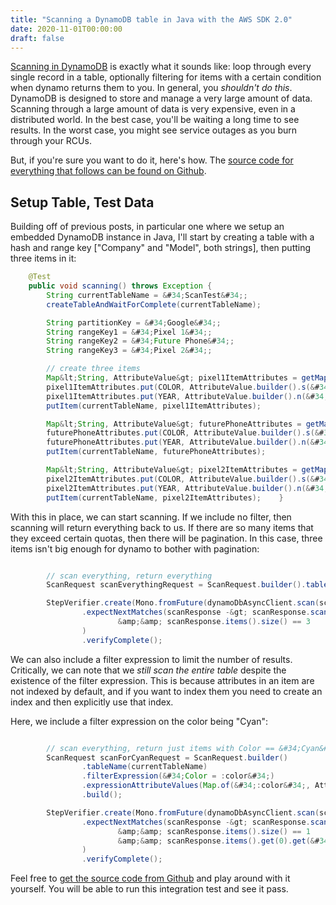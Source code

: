 ```yaml
---
title: "Scanning a DynamoDB table in Java with the AWS SDK 2.0"
date: 2020-11-01T00:00:00
draft: false
---
```


[Scanning in DynamoDB](https://docs.aws.amazon.com/amazondynamodb/latest/APIReference/API_Scan.html) is exactly what it sounds like: loop through every single record in a table, optionally filtering for items with a certain condition when dynamo returns them to you. In general, you _shouldn&#39;t do this_. DynamoDB is designed to store and manage a very large amount of data. Scanning through a large amount of data is very expensive, even in a distributed world. In the best case, you&#39;ll be waiting a long time to see results. In the worst case, you might see service outages as you burn through your RCUs.

But, if you&#39;re sure you want to do it, here&#39;s how. The [source code for everything that follows can be found on Github](https://github.com/nfisher23/webflux-and-dynamo/blob/master/src/test/java/com/nickolasfisher/reactivedynamo/PhoneServiceTest.java#L670).

## Setup Table, Test Data

Building off of previous posts, in particular one where we setup an embedded DynamoDB instance in Java, I&#39;ll start by creating a table with a hash and range key \[&#34;Company&#34; and &#34;Model&#34;, both strings\], then putting three items in it:

``` java
    @Test
    public void scanning() throws Exception {
        String currentTableName = &#34;ScanTest&#34;;
        createTableAndWaitForComplete(currentTableName);

        String partitionKey = &#34;Google&#34;;
        String rangeKey1 = &#34;Pixel 1&#34;;
        String rangeKey2 = &#34;Future Phone&#34;;
        String rangeKey3 = &#34;Pixel 2&#34;;

        // create three items
        Map&lt;String, AttributeValue&gt; pixel1ItemAttributes = getMapWith(partitionKey, rangeKey1);
        pixel1ItemAttributes.put(COLOR, AttributeValue.builder().s(&#34;Blue&#34;).build());
        pixel1ItemAttributes.put(YEAR, AttributeValue.builder().n(&#34;2012&#34;).build());
        putItem(currentTableName, pixel1ItemAttributes);

        Map&lt;String, AttributeValue&gt; futurePhoneAttributes = getMapWith(partitionKey, rangeKey2);
        futurePhoneAttributes.put(COLOR, AttributeValue.builder().s(&#34;Silver&#34;).build());
        futurePhoneAttributes.put(YEAR, AttributeValue.builder().n(&#34;2030&#34;).build());
        putItem(currentTableName, futurePhoneAttributes);

        Map&lt;String, AttributeValue&gt; pixel2ItemAttributes = getMapWith(partitionKey, rangeKey3);
        pixel2ItemAttributes.put(COLOR, AttributeValue.builder().s(&#34;Cyan&#34;).build());
        pixel2ItemAttributes.put(YEAR, AttributeValue.builder().n(&#34;2014&#34;).build());
        putItem(currentTableName, pixel2ItemAttributes);    }

```

With this in place, we can start scanning. If we include no filter, then scanning will return everything back to us. If there are so many items that they exceed certain quotas, then there will be pagination. In this case, three items isn&#39;t big enough for dynamo to bother with pagination:

``` java

        // scan everything, return everything
        ScanRequest scanEverythingRequest = ScanRequest.builder().tableName(currentTableName).build();

        StepVerifier.create(Mono.fromFuture(dynamoDbAsyncClient.scan(scanEverythingRequest)))
                .expectNextMatches(scanResponse -&gt; scanResponse.scannedCount() == 3
                        &amp;&amp; scanResponse.items().size() == 3
                )
                .verifyComplete();

```

We can also include a filter expression to limit the number of results. Critically, we can note that we _still scan the entire table_ despite the existence of the filter expression. This is because attributes in an item are not indexed by default, and if you want to index them you need to create an index and then explicitly use that index.

Here, we include a filter expression on the color being &#34;Cyan&#34;:

``` java

        // scan everything, return just items with Color == &#34;Cyan&#34;
        ScanRequest scanForCyanRequest = ScanRequest.builder()
                .tableName(currentTableName)
                .filterExpression(&#34;Color = :color&#34;)
                .expressionAttributeValues(Map.of(&#34;:color&#34;, AttributeValue.builder().s(&#34;Cyan&#34;).build()))
                .build();

        StepVerifier.create(Mono.fromFuture(dynamoDbAsyncClient.scan(scanForCyanRequest)))
                .expectNextMatches(scanResponse -&gt; scanResponse.scannedCount() == 3
                        &amp;&amp; scanResponse.items().size() == 1
                        &amp;&amp; scanResponse.items().get(0).get(&#34;Year&#34;).n().equals(&#34;2014&#34;)
                )
                .verifyComplete();

```

Feel free to [get the source code from Github](https://github.com/nfisher23/webflux-and-dynamo/blob/master/src/test/java/com/nickolasfisher/reactivedynamo/PhoneServiceTest.java#L670) and play around with it yourself. You will be able to run this integration test and see it pass.


